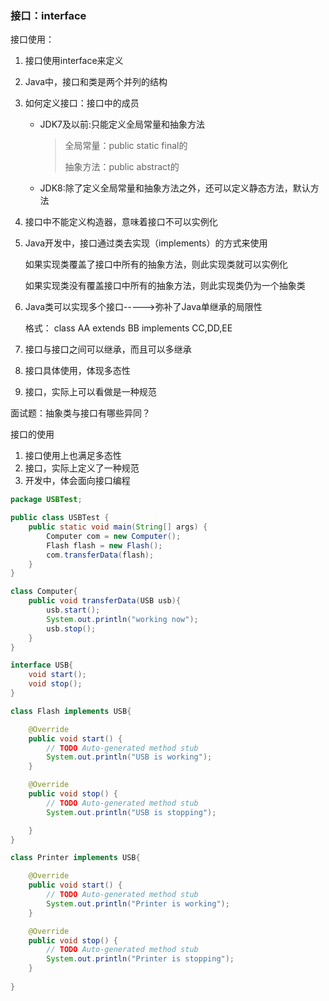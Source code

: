 ### 接口：interface

接口使用：

1. 接口使用interface来定义

2. Java中，接口和类是两个并列的结构

3. 如何定义接口：接口中的成员

   - JDK7及以前:只能定义全局常量和抽象方法

     > 全局常量：public  static   final的
     >
     > 抽象方法：public  abstract的

   - JDK8:除了定义全局常量和抽象方法之外，还可以定义静态方法，默认方法

4. 接口中不能定义构造器，意味着接口不可以实例化

5. Java开发中，接口通过类去实现（implements）的方式来使用

   如果实现类覆盖了接口中所有的抽象方法，则此实现类就可以实例化

   如果实现类没有覆盖接口中所有的抽象方法，则此实现类仍为一个抽象类

6. Java类可以实现多个接口----->弥补了Java单继承的局限性

   格式： class AA extends BB implements CC,DD,EE

7. 接口与接口之间可以继承，而且可以多继承

8. 接口具体使用，体现多态性

9. 接口，实际上可以看做是一种规范



面试题：抽象类与接口有哪些异同？



接口的使用

1. 接口使用上也满足多态性
2. 接口，实际上定义了一种规范
3. 开发中，体会面向接口编程

```java
package USBTest;

public class USBTest {
    public static void main(String[] args) {
        Computer com = new Computer();
        Flash flash = new Flash();
        com.transferData(flash);
    }
}

class Computer{
    public void transferData(USB usb){
        usb.start();
        System.out.println("working now");
        usb.stop();
    }
}

interface USB{
    void start();
    void stop();
}

class Flash implements USB{

    @Override
    public void start() {
        // TODO Auto-generated method stub
        System.out.println("USB is working");
    }

    @Override
    public void stop() {
        // TODO Auto-generated method stub
        System.out.println("USB is stopping");

    }   
}

class Printer implements USB{

    @Override
    public void start() {
        // TODO Auto-generated method stub
        System.out.println("Printer is working");
    }

    @Override
    public void stop() {
        // TODO Auto-generated method stub
        System.out.println("Printer is stopping");
    }
    
}

```

